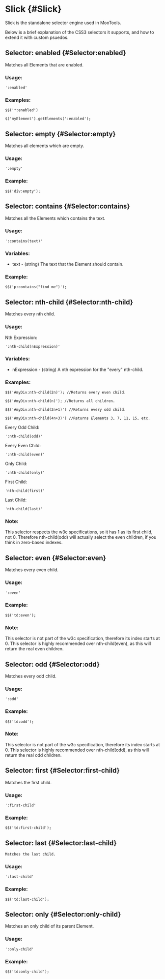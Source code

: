 Slick {#Slick}
================

Slick is the standalone selector engine used in MooTools.

Below is a brief explanation of the CSS3 selectors it supports, and how to extend it with custom psuedos.



Selector: enabled {#Selector:enabled}
-------------------------------------

Matches all Elements that are enabled.

### Usage:

	':enabled'

### Examples:

	$$('*:enabled')

	$('myElement').getElements(':enabled');



Selector: empty {#Selector:empty}
---------------------------------

Matches all elements which are empty.

### Usage:

	':empty'

### Example:

	$$('div:empty');



Selector: contains {#Selector:contains}
---------------------------------------

Matches all the Elements which contains the text.

### Usage:

	':contains(text)'

### Variables:

* text - (string) The text that the Element should contain.

### Example:

	$$('p:contains("find me")');



Selector: nth-child {#Selector:nth-child}
-----------------------------------------

Matches every nth child.

### Usage:

Nth Expression:

	':nth-child(nExpression)'

### Variables:

* nExpression - (string) A nth expression for the "every" nth-child.

### Examples:

	$$('#myDiv:nth-child(2n)'); //Returns every even child.

	$$('#myDiv:nth-child(n)'); //Returns all children.

	$$('#myDiv:nth-child(2n+1)') //Returns every odd child.

	$$('#myDiv:nth-child(4n+3)') //Returns Elements 3, 7, 11, 15, etc.


Every Odd Child:

	':nth-child(odd)'

Every Even Child:

	':nth-child(even)'

Only Child:

	':nth-child(only)'

First Child:

	'nth-child(first)'

Last Child:

	'nth-child(last)'

### Note:

This selector respects the w3c specifications, so it has 1 as its first child, not 0. Therefore nth-child(odd) will actually select the even children, if you think in zero-based indexes.



Selector: even {#Selector:even}
-------------------------------

Matches every even child.

### Usage:

	':even'

### Example:

	$$('td:even');

### Note:

This selector is not part of the w3c specification, therefore its index starts at 0. This selector is highly recommended over nth-child(even), as this will return the real even children.



Selector: odd {#Selector:odd}
-----------------------------

Matches every odd child.

### Usage:

	':odd'

### Example:

	$$('td:odd');

### Note:

This selector is not part of the w3c specification, therefore its index starts at 0. This selector is highly recommended over nth-child(odd), as this will return the real odd children.



Selector: first {#Selector:first-child}
---------------------------------

Matches the first child.

### Usage:

	':first-child'

### Example:

	$$('td:first-child');



Selector: last {#Selector:last-child}
-------------------------------------

	Matches the last child.

### Usage:

	':last-child'

### Example:

	$$('td:last-child');



Selector: only {#Selector:only-child}
-------------------------------------

Matches an only child of its parent Element.

### Usage:

	':only-child'

### Example:

	$$('td:only-child');



[$]: /core/Element/Element#dollar
[Element]: /core/Element/Element
[Selectors]: /core/Selectors/Selectors